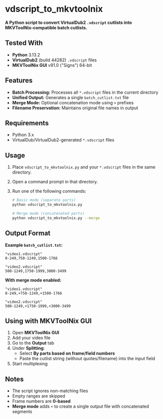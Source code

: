 # vdscript_to_mkvtoolnix

**A Python script to convert VirtualDub2 `.vdscript` cutlists into MKVToolNix-compatible batch cutlists.**

## Tested With

- **Python** 3.13.2
- **VirtualDub2** (build 44282) `.vdscript` files
- **MKVToolNix GUI** v91.0 ("Signs") 64-bit

## Features

- **Batch Processing:** Processes all `*.vdscript` files in the current directory
- **Unified Output:** Generates a single `batch_cutlist.txt` file
- **Merge Mode:** Optional concatenation mode using `+` prefixes
- **Filename Preservation:** Maintains original file names in output

## Requirements

- Python 3.x
- VirtualDub/VirtualDub2-generated `*.vdscript` files

## Usage

1. Place `vdscript_to_mkvtoolnix.py` and your `*.vdscript` files in the same directory.
2. Open a command prompt in that directory.
3. Run one of the following commands:

   ```bash
   # Basic mode (separate parts)
   python vdscript_to_mkvtoolnix.py

   # Merge mode (concatenated parts)
   python vdscript_to_mkvtoolnix.py --merge
   ```

## Output Format

**Example `batch_cutlist.txt`:**

```text
"video1.vdscript"
0-249,750-1249,1500-1766

"video2.vdscript"
500-1249,1750-1999,3000-3499
```

**With merge mode enabled:**

```text
"video1.vdscript"
0-249,+750-1249,+1500-1766

"video2.vdscript"
500-1249,+1750-1999,+3000-3499
```

## Using with MKVToolNix GUI

1. Open **MKVToolNix GUI**
2. Add your video file
3. Go to the **Output** tab
4. Under **Splitting**:
   - Select **By parts based on frame/field numbers**
   - Paste the cutlist string (without quotes/filename) into the input field
5. Start multiplexing

## Notes

- The script ignores non-matching files
- Empty ranges are skipped
- Frame numbers are **0-based**
- **Merge mode** adds `+` to create a single output file with concatenated segments
